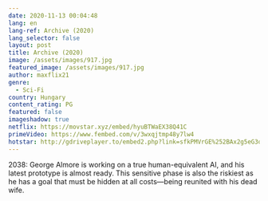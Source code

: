 ```yaml
---
date: 2020-11-13 00:04:48
lang: en
lang-ref: Archive (2020)
lang_selector: false
layout: post
title: Archive (2020)
image: /assets/images/917.jpg
featured_image: /assets/images/917.jpg
author: maxflix21
genre:
  - Sci-Fi
country: Hungary
content_rating: PG
featured: false
imageshadow: true
netflix: https://movstar.xyz/embed/hyuBTWaEX38Q41C
primeVideo: https://www.fembed.com/v/3wxqjtmp48y7lw4
hotstar: http://gdriveplayer.to/embed2.php?link=sfkPMVrGE%252BAx2g5eG3onyAGOes9t5KwZnVYmOt%252FvJ1YZDjmTya5xctpb%252Fxu70Qabx2r7qpbF3DXyE9nNyatrTXZ0RRTXusGoZ9KbGiaYhyo5ybMJphP4KKJ0kYiXRjptgZG%252BOnrXzKLXKDuNkDRndUYntGYNfJZgz3FfFhUmGd1d0OASSxGfS9ESZhsklvAe8%253D
---
```

2038: George Almore is working on a true human-equivalent AI, and his latest prototype is almost ready. This sensitive phase is also the riskiest as he has a goal that must be hidden at all costs—being reunited with his dead wife.